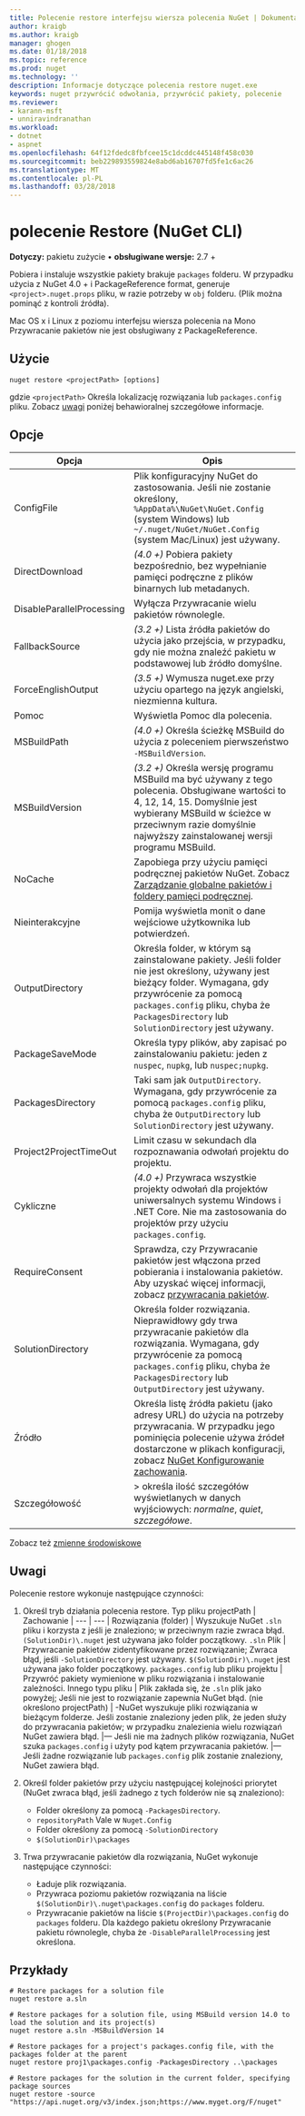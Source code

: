 ```yaml
---
title: Polecenie restore interfejsu wiersza polecenia NuGet | Dokumentacja firmy Microsoft
author: kraigb
ms.author: kraigb
manager: ghogen
ms.date: 01/18/2018
ms.topic: reference
ms.prod: nuget
ms.technology: ''
description: Informacje dotyczące polecenia restore nuget.exe
keywords: nuget przywrócić odwołania, przywrócić pakiety, polecenie
ms.reviewer:
- karann-msft
- unniravindranathan
ms.workload:
- dotnet
- aspnet
ms.openlocfilehash: 64f12fdedc8fbfcee15c1dcddc445148f458c030
ms.sourcegitcommit: beb229893559824e8abd6ab16707fd5fe1c6ac26
ms.translationtype: MT
ms.contentlocale: pl-PL
ms.lasthandoff: 03/28/2018
---
```

# <a name="restore-command-nuget-cli"></a>polecenie Restore (NuGet CLI)

**Dotyczy:** pakietu zużycie &bullet; **obsługiwane wersje:** 2.7 +

Pobiera i instaluje wszystkie pakiety brakuje `packages` folderu. W przypadku użycia z NuGet 4.0 + i PackageReference format, generuje `<project>.nuget.props` pliku, w razie potrzeby w `obj` folderu. (Plik można pominąć z kontroli źródła).

Mac OS x i Linux z poziomu interfejsu wiersza polecenia na Mono Przywracanie pakietów nie jest obsługiwany z PackageReference.

## <a name="usage"></a>Użycie

```cli
nuget restore <projectPath> [options]
```

gdzie `<projectPath>` Określa lokalizację rozwiązania lub `packages.config` pliku. Zobacz [uwagi](#remarks) poniżej behawioralnej szczegółowe informacje.

## <a name="options"></a>Opcje

| Opcja | Opis |
| --- | --- |
| ConfigFile | Plik konfiguracyjny NuGet do zastosowania. Jeśli nie zostanie określony, `%AppData%\NuGet\NuGet.Config` (system Windows) lub `~/.nuget/NuGet/NuGet.Config` (system Mac/Linux) jest używany.|
| DirectDownload | *(4.0 +)*  Pobiera pakiety bezpośrednio, bez wypełnianie pamięci podręczne z plików binarnych lub metadanych. |
| DisableParallelProcessing | Wyłącza Przywracanie wielu pakietów równolegle. |
| FallbackSource | *(3.2 +)*  Lista źródła pakietów do użycia jako przejścia, w przypadku, gdy nie można znaleźć pakietu w podstawowej lub źródło domyślne. |
| ForceEnglishOutput | *(3.5 +)* Wymusza nuget.exe przy użyciu opartego na język angielski, niezmienna kultura. |
| Pomoc | Wyświetla Pomoc dla polecenia. |
| MSBuildPath | *(4.0 +)*  Określa ścieżkę MSBuild do użycia z poleceniem pierwszeństwo `-MSBuildVersion`. |
| MSBuildVersion | *(3.2 +)*  Określa wersję programu MSBuild ma być używany z tego polecenia. Obsługiwane wartości to 4, 12, 14, 15. Domyślnie jest wybierany MSBuild w ścieżce w przeciwnym razie domyślnie najwyższy zainstalowanej wersji programu MSBuild. |
| NoCache | Zapobiega przy użyciu pamięci podręcznej pakietów NuGet. Zobacz [Zarządzanie globalne pakietów i foldery pamięci podręcznej](../consume-packages/managing-the-global-packages-and-cache-folders.md). |
| Nieinterakcyjne | Pomija wyświetla monit o dane wejściowe użytkownika lub potwierdzeń. |
| OutputDirectory | Określa folder, w którym są zainstalowane pakiety. Jeśli folder nie jest określony, używany jest bieżący folder. Wymagana, gdy przywrócenie za pomocą `packages.config` pliku, chyba że `PackagesDirectory` lub `SolutionDirectory` jest używany.|
| PackageSaveMode | Określa typy plików, aby zapisać po zainstalowaniu pakietu: jeden z `nuspec`, `nupkg`, lub `nuspec;nupkg`. |
| PackagesDirectory | Taki sam jak `OutputDirectory`. Wymagana, gdy przywrócenie za pomocą `packages.config` pliku, chyba że `OutputDirectory` lub `SolutionDirectory` jest używany. |
| Project2ProjectTimeOut | Limit czasu w sekundach dla rozpoznawania odwołań projektu do projektu. |
| Cykliczne | *(4.0 +)*  Przywraca wszystkie projekty odwołań dla projektów uniwersalnych systemu Windows i .NET Core. Nie ma zastosowania do projektów przy użyciu `packages.config`. |
| RequireConsent | Sprawdza, czy Przywracanie pakietów jest włączona przed pobierania i instalowania pakietów. Aby uzyskać więcej informacji, zobacz [przywracania pakietów](../consume-packages/package-restore.md). |
| SolutionDirectory | Określa folder rozwiązania. Nieprawidłowy gdy trwa przywracanie pakietów dla rozwiązania. Wymagana, gdy przywrócenie za pomocą `packages.config` pliku, chyba że `PackagesDirectory` lub `OutputDirectory` jest używany. |
| Źródło | Określa listę źródła pakietu (jako adresy URL) do użycia na potrzeby przywracania. W przypadku jego pominięcia polecenie używa źródeł dostarczone w plikach konfiguracji, zobacz [NuGet Konfigurowanie zachowania](../consume-packages/configuring-nuget-behavior.md). |
| Szczegółowość |> określa ilość szczegółów wyświetlanych w danych wyjściowych: *normalne*, *quiet*, *szczegółowe*. |

Zobacz też [zmienne środowiskowe](cli-ref-environment-variables.md)

## <a name="remarks"></a>Uwagi

Polecenie restore wykonuje następujące czynności:

1. Określ tryb działania polecenia restore.
    Typ pliku projectPath | Zachowanie
    | --- | --- |
    Rozwiązania (folder) | Wyszukuje NuGet `.sln` pliku i korzysta z jeśli je znaleziono; w przeciwnym razie zwraca błąd. `(SolutionDir)\.nuget` jest używana jako folder początkowy.
    `.sln` Plik | Przywracanie pakietów zidentyfikowane przez rozwiązanie; Zwraca błąd, jeśli `-SolutionDirectory` jest używany. `$(SolutionDir)\.nuget` jest używana jako folder początkowy.
    `packages.config` lub pliku projektu | Przywróć pakiety wymienione w pliku rozwiązania i instalowanie zależności.
    Innego typu pliku | Plik zakłada się, że `.sln` plik jako powyżej; Jeśli nie jest to rozwiązanie zapewnia NuGet błąd.
    (nie określono projectPath) | -NuGet wyszukuje pliki rozwiązania w bieżącym folderze. Jeśli zostanie znaleziony jeden plik, że jeden służy do przywracania pakietów; w przypadku znalezienia wielu rozwiązań NuGet zawiera błąd.
    |— Jeśli nie ma żadnych plików rozwiązania, NuGet szuka `packages.config` i użyty pod kątem przywracania pakietów.
    |— Jeśli żadne rozwiązanie lub `packages.config` plik zostanie znaleziony, NuGet zawiera błąd.

1. Określ folder pakietów przy użyciu następującej kolejności priorytet (NuGet zwraca błąd, jeśli żadnego z tych folderów nie są znaleziono):

    - Folder określony za pomocą `-PackagesDirectory`.
    - `repositoryPath` Vale w `Nuget.Config`
    - Folder określony za pomocą `-SolutionDirectory`
    - `$(SolutionDir)\packages`

1. Trwa przywracanie pakietów dla rozwiązania, NuGet wykonuje następujące czynności:
    - Ładuje plik rozwiązania.
    - Przywraca poziomu pakietów rozwiązania na liście `$(SolutionDir)\.nuget\packages.config` do `packages` folderu.
    - Przywracanie pakietów na liście `$(ProjectDir)\packages.config` do `packages` folderu. Dla każdego pakietu określony Przywracanie pakietu równolegle, chyba że `-DisableParallelProcessing` jest określona.

## <a name="examples"></a>Przykłady

```cli
# Restore packages for a solution file
nuget restore a.sln

# Restore packages for a solution file, using MSBuild version 14.0 to load the solution and its project(s)
nuget restore a.sln -MSBuildVersion 14

# Restore packages for a project's packages.config file, with the packages folder at the parent
nuget restore proj1\packages.config -PackagesDirectory ..\packages

# Restore packages for the solution in the current folder, specifying package sources
nuget restore -source "https://api.nuget.org/v3/index.json;https://www.myget.org/F/nuget"
```
